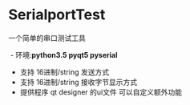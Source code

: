 # SerialportTest
一个简单的串口测试工具

  - 环境:**python3.5 pyqt5 pyserial**
  - 支持 16进制/string 发送方式
  - 支持 16进制/string 接收字节显示方式
  - 提供程序 qt designer 的ui文件 可以自定义额外功能
